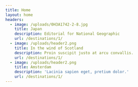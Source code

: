 ```yaml
---
title: Home
layout: home
headers:
  - image: /uploads/0H3A1742-2-8.jpg
    title: Japan
    description: Editorial for National Geographic
    url: /destinations/1/
  - image: /uploads/header2.png
    title: In the wind of Scotland
    description: Proin suscipit justo at arcu convallis.
    url: /destinations/1/
  - image: /uploads/header2.png
    title: Amsterdam
    description: 'Lacinia sapien eget, pretium dolor.'
    url: /destinations/1/
---
```



